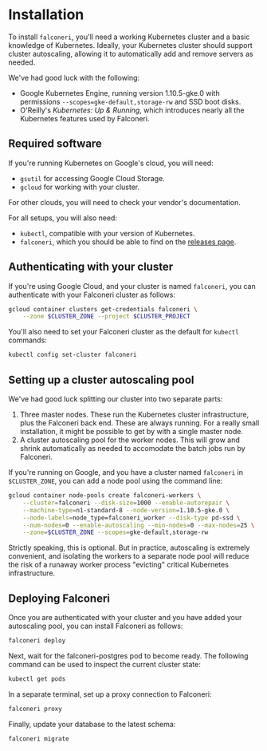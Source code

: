 # Installation

To install `falconeri`, you'll need a working Kubernetes cluster and a basic knowledge of Kubernetes. Ideally, your Kubernetes cluster should support cluster autoscaling, allowing it to automatically add and remove servers as needed.

We've had good luck with the following:

- Google Kubernetes Engine, running version 1.10.5-gke.0 with permissions `--scopes=gke-default,storage-rw` and SSD boot disks.
- O'Reilly's _Kubernetes: Up & Running_, which introduces nearly all the Kubernetes features used by Falconeri.

## Required software

If you're running Kubernetes on Google's cloud, you will need:

- `gsutil` for accessing Google Cloud Storage.
- `gcloud` for working with your cluster.

For other clouds, you will need to check your vendor's documentation.

For all setups, you will also need:

- `kubectl`, compatible with your version of Kubernetes.
- `falconeri`, which you should be able to find on the [releases page][releases].

[releases]: https://github.com/faradayio/falconeri/releases

## Authenticating with your cluster

If you're using Google Cloud, and your cluster is named `falconeri`, you can authenticate with your Falconeri cluster as follows:

```sh
gcloud container clusters get-credentials falconeri \
    --zone $CLUSTER_ZONE --project $CLUSTER_PROJECT
```

You'll also need to set your Falconeri cluster as the default for `kubectl` commands:

```sh
kubectl config set-cluster falconeri
```

## Setting up a cluster autoscaling pool

We've had good luck splitting our cluster into two separate parts:

1. Three master nodes. These run the Kubernetes cluster infrastructure, plus the Falconeri back end. These are always running. For a really small installation, it might be possible to get by with a single master node.
2. A cluster autoscaling pool for the worker nodes. This will grow and shrink automatically as needed to accomodate the batch jobs run by Falconeri.

If you're running on Google, and you have a cluster named `falconeri` in `$CLUSTER_ZONE`, you can add a node pool using the command line:

```sh
gcloud container node-pools create falconeri-workers \
    --cluster=falconeri --disk-size=1000 --enable-autorepair \
    --machine-type=n1-standard-8 --node-version=1.10.5-gke.0 \
    --node-labels=node_type=falconeri_worker --disk-type pd-ssd \
    --num-nodes=0 --enable-autoscaling --min-nodes=0 --max-nodes=25 \
    --zone=$CLUSTER_ZONE --scopes=gke-default,storage-rw
```

Strictly speaking, this is optional. But in practice, autoscaling is extremely convenient, and isolating the workers to a separate node pool will reduce the risk of a runaway worker process "evicting" critical Kubernetes infrastructure.

## Deploying Falconeri

Once you are authenticated with your cluster and you have added your autoscaling pool, you can install Falconeri as follows:

```sh
falconeri deploy
```

Next, wait for the falconeri-postgres pod to become ready. The following command can be used to inspect the current cluster state:

```sh
kubectl get pods
```

In a separate terminal, set up a proxy connection to Falconeri:

```sh
falconeri proxy
```

Finally, update your database to the latest schema:

```sh
falconeri migrate
```
